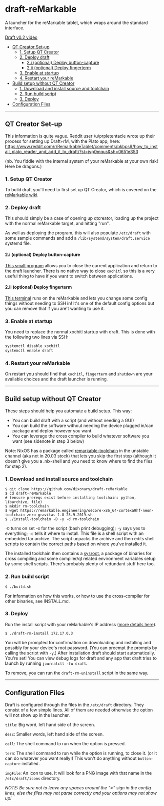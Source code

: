 # draft-reMarkable
A launcher for the reMarkable tablet, which wraps around the standard interface.

[Draft v0.2 video](https://www.youtube.com/watch?v=VEngMK54SV4)

- [QT Creator Set-up](#qt-creator-set-up)
  * [1. Setup QT Creator](#1-setup-qt-creator)
  * [2. Deploy draft](#2-deploy-draft)
    + [2.i (optional) Deploy button-capture](#2i--optional--deploy-button-capture)
    + [2.ii (optional) Deploy fingerterm](#2ii--optional--deploy-fingerterm)
  * [3. Enable at startup](#3-enable-at-startup)
  * [4. Restart your reMarkable](#4-restart-your-remarkable)
- [Build setup without QT Creator](#build-setup-without-qt-creator)
  * [1. Download and install source and toolchain](#1-download-and-install-source-and-toolchain)
  * [2. Run build script](#2-run-build-script)
  * [3. Deploy](#3-deploy)
- [Configuration Files](#configuration-files)

* * *

## QT Creator Set-up

This information is quite vague. Reddit user /u/prpletentacle wrote up their process for setting up Draft+rM, with the Plato app, here: https://www.reddit.com/r/RemarkableTablet/comments/bkbps9/how_to_install_plato_reader_and_add_it_to_draft/?st=jvp0mqus&sh=0651e353

(nb. You fiddle with the internal system of your reMarkable at your own risk! Here be dragons.)

### 1. Setup QT Creator
To build draft you'll need to first set up QT Creator, which is covered on the [reMarkable wiki](https://remarkablewiki.com/devel/qt_creator).

### 2. Deploy draft
This should simply be a case of opening up qtcreator, loading up the project with the normal reMarkable target, and hitting "run".

As well as deploying the program, this will also populate `/etc/draft` with some sample commands and add a `/lib/systemd/system/draft.service` systemd file.


#### 2.i (optional) Deploy button-capture

[This small program](https://github.com/dixonary/button-capture-reMarkable) allows you to close the current application and return to the draft launcher. There is no native way to close `xochitl` so this is a very useful thing to have if you want to switch between applications. 


#### 2.ii (optional) Deploy fingerterm

[This terminal](https://github.com/dixonary/fingerterm-reMarkable) runs on the reMarkable and lets you change some config things without needing to SSH in! It's one of the default config options but you can remove that if you are't wanting to use it.

### 3. Enable at startup
You need to replace the normal xochitl startup with draft. This is done with the following two lines via SSH:

```bash
systemctl disable xochitl
systemctl enable draft
```

### 4. Restart your reMarkable

On restart you should find that `xochitl`, `fingerterm` and `shutdown` are your available choices and the draft launcher is running.


* * * 

## Build setup without QT Creator

These steps should help you automate a build setup. This way:
* You can build draft with a script (and without needing a GUI)
* You can build the software without needing the device plugged in/can package and deploy however you want
* You can leverage the cross compiler to build whatever software you want (see sidenote in step 3 below)

Note: NixOS has a package called [remarkable-toolchain](https://github.com/NixOS/nixpkgs/tree/master/pkgs/development/tools/misc/remarkable/remarkable-toolchain) in the unstable channel (aka not in 20.03 stock) that lets you skip the first step (although it doesn't give you a .nix-shell and you need to know where to find the files for step 2).

### 1. Download and install source and toolchain

```
$ git clone https://github.com/dixonary/draft-reMarkable
$ cd draft-reMarkable
# (ensure prereqs exist before installing toolchain: python, libarchive, file)
$ mkdir rm-toolchain
$ wget https://remarkable.engineering/oecore-x86_64-cortexa9hf-neon-toolchain-zero-gravitas-1.8-23.9.2019.sh
$ ./install-toolchain -D -y -d rm-toolchain
```
`-D` turns on set -x for the script (bash print debugging); `-y` says yes to everything; `-d` tells it where to install.
This file is a shell script with an embedded tar archive.  The script unpacks the archive and then edits shell scripts to contain the correct paths based on where you've installed it.

The installed toolchain then contains a [sysroot](https://doc.qt.io/qt-5/configure-linux-device.html), a package of binaries for cross compiling and some compiler/qt related environment variables setup by some shell scripts. There's probably plenty of redundant stuff here too.

### 2. Run build script

```
$ ./build.sh
```

For information on how this works, or how to use the cross-compiler for other binaries, see INSTALL.md.

### 3. Deploy
Run the install script with your reMarkable's IP address ([more details here](https://remarkablewiki.com/tech/ssh)).
```
$ ./draft-rm-install 172.17.0.3
```

You will be prompted for confirmation on downloading and installing and possibly for your device's root password. (You can preempt the prompts by calling the script with `-y`.) After installation draft should start automatically. You're set! You can view debug logs for draft and any app that draft tries to launch by running `journalctl -fu draft`.

To remove, you can run the `draft-rm-uninstall` script in the same way.

* * * 
## Configuration Files

Draft is configured through the files in the `/etc/draft` directory. They consist of a few simple lines. All of them are needed otherwise the option will not show up in the launcher.

`title`: Big word, left hand side of the screen.

`desc`: Smaller words, left hand side of the screen.

`call`: The shell command to run when the option is pressed.

`term`: The shell command to run while the option is running, to close it. (or it can do whatever you want really!) This won't do anything without `button-capture` installed.

`imgFile`: An icon to use. It will look for a PNG image with that name in the `/etc/draft/icons` directory.

*NOTE: Be sure not to leave any spaces around the "=" sign in the config lines, else the files may not parse correctly and your options may not show up!*
